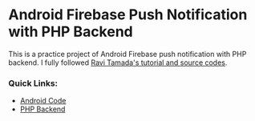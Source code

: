 # Android Firebase Push Notification with PHP Backend

This is a practice project of Android Firebase push notification with PHP backend.
I fully followed [Ravi Tamada's tutorial and source codes](http://www.androidhive.info/2012/10/android-push-notifications-using-google-cloud-messaging-gcm-php-and-mysql/).

### Quick Links:
- [Android Code](https://github.com/hasancse91/Android-Firebase-Notification/tree/master/Android-Firebase-Notification-SourceCode/app/src/main/java/com/hellohasan/android_firebase_notification)
- [PHP Backend](https://github.com/hasancse91/Android-Firebase-Notification/tree/master/AndroidPushNotification-PHP-Backend)
